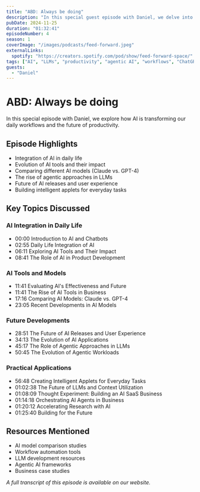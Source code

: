 ```yaml
---
title: "ABD: Always be doing"
description: "In this special guest episode with Daniel, we delve into the evolving landscape of AI, particularly focusing on large language models (LLMs) and their applications in various domains. We discuss the integration of AI into daily workflows, the impact of agentic workloads, and the future of AI technology."
pubDate: 2024-11-25
duration: "01:32:41"
episodeNumber: 4
season: 1
coverImage: "/images/podcasts/feed-forward.jpeg"
externalLinks:
  spotify: "https://creators.spotify.com/pod/show/feed-forward-space/"
tags: ["AI", "LLMs", "productivity", "agentic AI", "workflows", "ChatGPT", "Claude"]
guests:
  - "Daniel"
---
```


# ABD: Always be doing

In this special episode with Daniel, we explore how AI is transforming our daily workflows and the future of productivity.

## Episode Highlights

- Integration of AI in daily life
- Evolution of AI tools and their impact
- Comparing different AI models (Claude vs. GPT-4)
- The rise of agentic approaches in LLMs
- Future of AI releases and user experience
- Building intelligent applets for everyday tasks

## Key Topics Discussed

### AI Integration in Daily Life
- 00:00 Introduction to AI and Chatbots
- 02:55 Daily Life Integration of AI
- 06:11 Exploring AI Tools and Their Impact
- 08:41 The Role of AI in Product Development

### AI Tools and Models
- 11:41 Evaluating AI's Effectiveness and Future
- 11:41 The Rise of AI Tools in Business
- 17:16 Comparing AI Models: Claude vs. GPT-4
- 23:05 Recent Developments in AI Models

### Future Developments
- 28:51 The Future of AI Releases and User Experience
- 34:13 The Evolution of AI Applications
- 45:17 The Role of Agentic Approaches in LLMs
- 50:45 The Evolution of Agentic Workloads

### Practical Applications
- 56:48 Creating Intelligent Applets for Everyday Tasks
- 01:02:38 The Future of LLMs and Context Utilization
- 01:08:09 Thought Experiment: Building an AI SaaS Business
- 01:14:18 Orchestrating AI Agents in Business
- 01:20:12 Accelerating Research with AI
- 01:25:40 Building for the Future

## Resources Mentioned

- AI model comparison studies
- Workflow automation tools
- LLM development resources
- Agentic AI frameworks
- Business case studies

*A full transcript of this episode is available on our website.* 